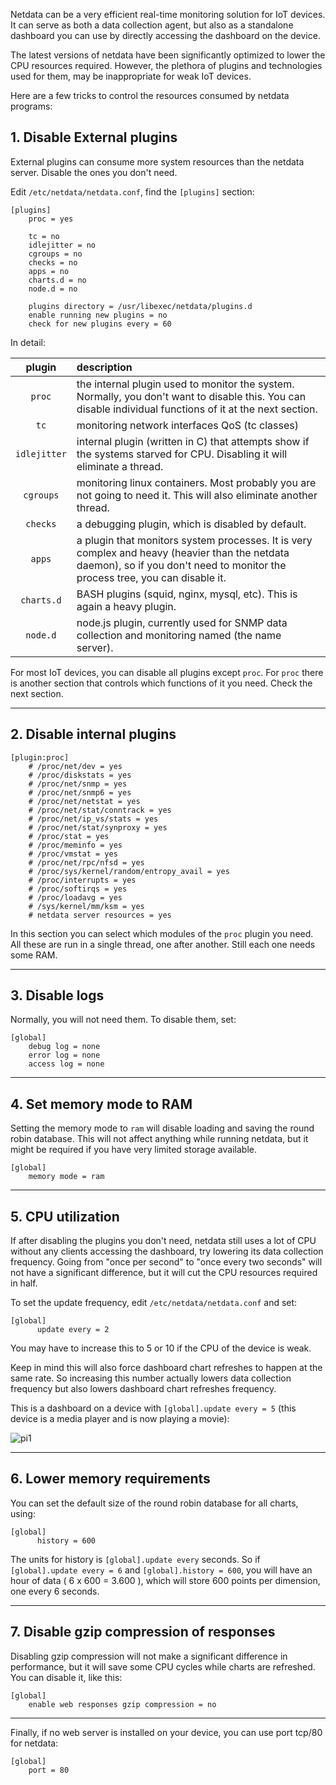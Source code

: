 Netdata can be a very efficient real-time monitoring solution for IoT devices. It can serve as both a data collection agent, but also as a standalone dashboard you can use by directly accessing the dashboard on the device.

The latest versions of netdata have been significantly optimized to lower the CPU resources required. However, the plethora of plugins and technologies used for them, may be inappropriate for weak IoT devices.

Here are a few tricks to control the resources consumed by netdata programs:

## 1. Disable External plugins

External plugins can consume more system resources than the netdata server. Disable the ones you don't need.

Edit `/etc/netdata/netdata.conf`, find the `[plugins]` section:

```
[plugins]
	proc = yes

	tc = no
	idlejitter = no
	cgroups = no
	checks = no
	apps = no
	charts.d = no
	node.d = no

	plugins directory = /usr/libexec/netdata/plugins.d
	enable running new plugins = no
	check for new plugins every = 60
```

In detail:

plugin|description
:---:|:---------
`proc`|the internal plugin used to monitor the system. Normally, you don't want to disable this. You can disable individual functions of it at the next section.
`tc`|monitoring network interfaces QoS (tc classes)
`idlejitter`|internal plugin (written in C) that attempts show if the systems starved for CPU. Disabling it will eliminate a thread.
`cgroups`|monitoring linux containers. Most probably you are not going to need it. This will also eliminate another thread.
`checks`|a debugging plugin, which is disabled by default.
`apps`|a plugin that monitors system processes. It is very complex and heavy (heavier than the netdata daemon), so if you don't need to monitor the process tree, you can disable it.
`charts.d`|BASH plugins (squid, nginx, mysql, etc). This is again a heavy plugin.
`node.d`|node.js plugin, currently used for SNMP data collection and monitoring named (the name server).

For most IoT devices, you can disable all plugins except `proc`. For `proc` there is another section that controls which functions of it you need. Check the next section.

---

## 2. Disable internal plugins

```
[plugin:proc]
	# /proc/net/dev = yes
	# /proc/diskstats = yes
	# /proc/net/snmp = yes
	# /proc/net/snmp6 = yes
	# /proc/net/netstat = yes
	# /proc/net/stat/conntrack = yes
	# /proc/net/ip_vs/stats = yes
	# /proc/net/stat/synproxy = yes
	# /proc/stat = yes
	# /proc/meminfo = yes
	# /proc/vmstat = yes
	# /proc/net/rpc/nfsd = yes
	# /proc/sys/kernel/random/entropy_avail = yes
	# /proc/interrupts = yes
	# /proc/softirqs = yes
	# /proc/loadavg = yes
	# /sys/kernel/mm/ksm = yes
	# netdata server resources = yes
```

In this section you can select which modules of the `proc` plugin you need. All these are run in a single thread, one after another. Still each one needs some RAM.

---

## 3. Disable logs

Normally, you will not need them. To disable them, set:

```
[global]
	debug log = none
	error log = none
	access log = none
```

---

## 4. Set memory mode to RAM

Setting the memory mode to `ram` will disable loading and saving the round robin database. This will not affect anything while running netdata, but it might be required if you have very limited storage available.

```
[global]
	memory mode = ram
```

---

## 5. CPU utilization

If after disabling the plugins you don't need, netdata still uses a lot of CPU without any clients accessing the dashboard, try lowering its data collection frequency. Going from "once per second" to "once every two seconds" will not have a significant difference, but it will cut the CPU resources required in half.

To set the update frequency, edit `/etc/netdata/netdata.conf` and set:

```
[global]
      update every = 2
```

You may have to increase this to 5 or 10 if the CPU of the device is weak.

Keep in mind this will also force dashboard chart refreshes to happen at the same rate. So increasing this number actually lowers data collection frequency but also lowers dashboard chart refreshes frequency.

This is a dashboard on a device with `[global].update every = 5` (this device is a media player and is now playing a movie):

![pi1](https://cloud.githubusercontent.com/assets/2662304/15338489/ca84baaa-1c88-11e6-9ab2-118208e11ce1.gif)


---

## 6. Lower memory requirements

You can set the default size of the round robin database for all charts, using:

```
[global]
      history = 600
```

The units for history is `[global].update every` seconds. So if `[global].update every = 6` and `[global].history = 600`, you will have an hour of data ( 6 x 600 = 3.600 ), which will store 600 points per dimension, one every 6 seconds.

---

## 7. Disable gzip compression of responses

Disabling gzip compression will not make a significant difference in performance, but it will save some CPU cycles while charts are refreshed. You can disable it, like this:

```
[global]
	enable web responses gzip compression = no
```

---

Finally, if no web server is installed on your device, you can use port tcp/80 for netdata:

```
[global]
	port = 80
```